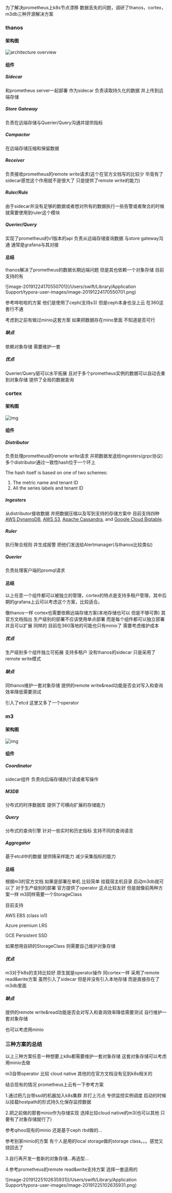 为了解决prometheus上k8s节点漂移 数据丢失的问题，调研了thanos，cortex，m3db三种开源解决方案

### thanos

#### 架构图

![architecture overview](https://thanos.io/img/arch.jpg)

#### 组件

##### Sidecar

和prometheus server一起部署 作为sidecar 负责读取持久化的数据 并上传到远端存储

##### Store Gateway 

负责在远端存储与Querier/Query沟通并提供指标

##### Compactor

在远端存储压缩和保留数据

##### Receiver

负责接收prometheus的remote write请求(这个在官方文档写的比较少 毕竟有了sidecar感觉这个作用就不是很大了 只是提供了remote write的能力)

##### Ruler/Rule

由于sidecar并没有足够的数据或者想对所有的数据执行一些告警或者聚合的时候 就需要使用到ruler这个模块

##### Querier/Query

实现了prometheus的v1版本的api 负责从远端存储查询数据 与store gateway沟通 通常是grafana与其对接

#### 总结

thanos解决了prometheus的数据长期远端问题 但是其也依赖一个对象存储 目前支持的有

![image-20191224170550701](/Users/swift/Library/Application Support/typora-user-images/image-20191224170550701.png)

参考哗啦啦的方案 他们是使用了ceph(支持s3)  但是ceph本身也没上云 在360这套行不通

考虑到之前有做过minio这套方案 如果把数据存在mino里面 不知道是否可行

##### 缺点

依赖对象存储 需要维护一套

##### 优点

Querier/Query层可以水平拓展 且对于多个prometheus实例的数据可以自动去重到对象存储 提供了全局的数据查询

### cortex

#### 架构图

![img](https://www.cncf.io/wp-content/uploads/2018/12/Cortex-blog-post-1024x921.png)

#### 组件

##### Distributor

负责处理prometheus的remote write请求 并把数据发送给ingesters(grpc协议) 多个distributor通过一致性hash位于一个环上 

The hash itself is based on one of two schemes:

1. The metric name and tenant ID
2. All the series labels and tenant ID

##### Ingesters

从distributor接收数据 并把数据压缩以及写到支持的存储方案中 目前支持四种 [AWS DynamoDB](https://aws.amazon.com/dynamodb), [AWS S3](https://aws.amazon.com/s3), [Apache Cassandra](https://cassandra.apache.org/), and [Google Cloud Bigtable](https://cloud.google.com/bigtable/).

##### Ruler

执行聚合规则 并生成报警 把他们发送给Alertmanager(与thanos比较类似)

##### Querier

负责处理客户端的promql请求

#### 总结

以上任意一个组件都可以被独立的管理，cortex的特点是支持多租户管理，其中后期的grafana上云可以考虑这个方案，比较适合。

像thanos一样 cortex也需要依赖远端存储方案(本地存储也可以 但是不够可靠) 其官方文档指出 生产级别的部署不应该使用单点部署 而是每个组件都可以独立部署 并且可以扩展 同样的 目前在360落地的可能也只有minio了 需要考虑维护成本

##### 优点

生产级别多个组件独立可拓展 支持多租户 没有thanos的sidecar 只是采用了remote write模式

##### 缺点

同thanos维护一套对象存储 提供的remote write&read功能是否会对写入和查询效率降低需要测试

引入了etcd 这里又多了一个operator

### m3

#### 架构图

![img](http://1fykyq3mdn5r21tpna3wkdyi-wpengine.netdna-ssl.com/wp-content/uploads/2018/08/image4-1.png)

#### 组件

##### Coordinator

sidecar组件 负责向后端存储执行读或者写操作

##### M3DB

分布式的时序数据库 提供了可横向扩展的存储能力

##### Query

分布式的查询引擎 针对一些实时和历史指标 支持不同的查询语言

##### Aggregator

基于etcd中的数据 提供降采样能力 减少采集指标的能力

#### 总结

根据m3的官方文档 如果是部署在单机 比较简单 挂载宿主机目录 启动m3db就可以了 对于生产级别的部署 官方提供了operator 这点比较友好  但是就像前两种方案一样 m3同样需要一个StorageClass

目前支持 

AWS EBS (class io1)  

Azure premium LRS

GCE Persistent SSD

如果想用自研的StorageClass 则需要自己维护对象存储

##### 优点

m3对于k8s的支持比较好 原生就是operator操作 同cortex一样 采用了remote read&write方案 虽然引入了sidecar 但是并没有引入本地存储 而是直接存在了m3db里面

##### 缺点

提供的remote write&read功能是否会对写入和查询效率降低需要测试 自行维护一套对象存储 

也可以考虑用minio

### 三种方案的总结

以上三种方案任意一种想要上k8s都需要维护一套对象存储 这套对象存储可以考虑用minio去做

m3自带operator 比较 cloud native 其他的在官方文档没有见到k8s相关的

结合现有的情况 prometheus上云有一下参考方案

1.通过把几台带ssd的机器加入k8s集群 并打上污点 专供监控实例调度 启动的时候以挂载hostpath的形式持久化保存监控数据

2.把之前做的那套minio作为存储实现 选择比较cloud native的m3(也可以其他 只要有了对象存储就行了)

参考qihoo现有的minio 还是基于ceph rbd做的...

参考别家minio的方案 有个人是用的local storage做的storage class。。。感觉又绕回去了

3.自行再开发一套新的对象存储...再选型...

4.参考prometheus的remote read&write支持方案 选择一套适用的

![image-20191225102635931](/Users/swift/Library/Application Support/typora-user-images/image-20191225102635931.png)